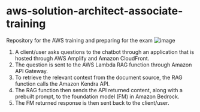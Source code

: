 # aws-solution-architect-associate-training
Repository for the AWS training and preparing for the exam 
![image](https://github.com/AzaBor23/aws-solution-architect-associate-training/assets/123963873/1032ed92-2a5e-439d-87a0-a3a7137cfbe6)
1. A client/user asks questions to the chatbot through an application that is hosted through AWS Amplify and Amazon CloudFront.
2. The question is sent to the AWS Lambda RAG function through Amazon API Gateway.
3. To retrieve the relevant context from the document source, the RAG function calls the Amazon Kendra API.
4. The RAG function then sends the API returned content, along with a prebuilt prompt, to the foundation model (FM) in Amazon Bedrock.
5. The FM returned response is then sent back to the client/user.
